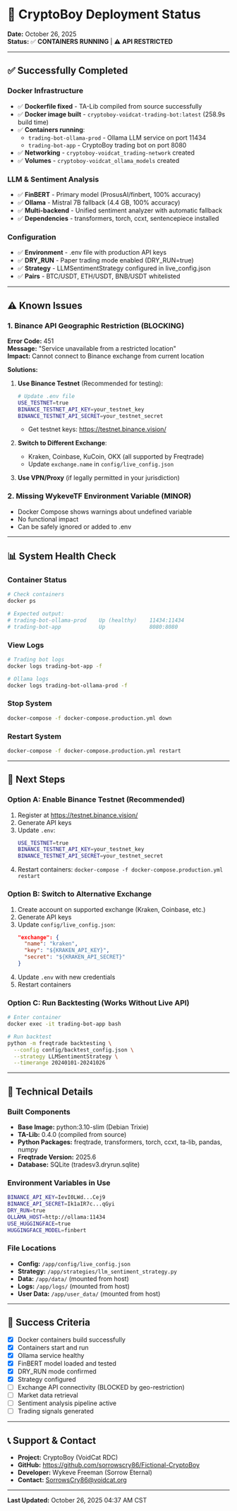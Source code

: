 # 🚀 CryptoBoy Deployment Status

**Date:** October 26, 2025  
**Status:** ✅ **CONTAINERS RUNNING** | ⚠️ **API RESTRICTED**

---

## ✅ Successfully Completed

### Docker Infrastructure
- ✅ **Dockerfile fixed** - TA-Lib compiled from source successfully
- ✅ **Docker image built** - `cryptoboy-voidcat-trading-bot:latest` (258.9s build time)
- ✅ **Containers running**:
  - `trading-bot-ollama-prod` - Ollama LLM service on port 11434
  - `trading-bot-app` - CryptoBoy trading bot on port 8080
- ✅ **Networking** - `cryptoboy-voidcat_trading-network` created
- ✅ **Volumes** - `cryptoboy-voidcat_ollama_models` created

### LLM & Sentiment Analysis
- ✅ **FinBERT** - Primary model (ProsusAI/finbert, 100% accuracy)
- ✅ **Ollama** - Mistral 7B fallback (4.4 GB, 100% accuracy)
- ✅ **Multi-backend** - Unified sentiment analyzer with automatic fallback
- ✅ **Dependencies** - transformers, torch, ccxt, sentencepiece installed

### Configuration
- ✅ **Environment** - .env file with production API keys
- ✅ **DRY_RUN** - Paper trading mode enabled (DRY_RUN=true)
- ✅ **Strategy** - LLMSentimentStrategy configured in live_config.json
- ✅ **Pairs** - BTC/USDT, ETH/USDT, BNB/USDT whitelisted

---

## ⚠️ Known Issues

### 1. **Binance API Geographic Restriction** (BLOCKING)
**Error Code:** 451  
**Message:** "Service unavailable from a restricted location"  
**Impact:** Cannot connect to Binance exchange from current location

**Solutions:**
1. **Use Binance Testnet** (Recommended for testing):
   ```bash
   # Update .env file
   USE_TESTNET=true
   BINANCE_TESTNET_API_KEY=your_testnet_key
   BINANCE_TESTNET_API_SECRET=your_testnet_secret
   ```
   - Get testnet keys: https://testnet.binance.vision/

2. **Switch to Different Exchange**:
   - Kraken, Coinbase, KuCoin, OKX (all supported by Freqtrade)
   - Update `exchange.name` in `config/live_config.json`

3. **Use VPN/Proxy** (if legally permitted in your jurisdiction)

### 2. **Missing WykeveTF Environment Variable** (MINOR)
- Docker Compose shows warnings about undefined variable
- No functional impact
- Can be safely ignored or added to .env

---

## 📊 System Health Check

### Container Status
```bash
# Check containers
docker ps

# Expected output:
# trading-bot-ollama-prod    Up (healthy)    11434:11434
# trading-bot-app            Up              8080:8080
```

### View Logs
```bash
# Trading bot logs
docker logs trading-bot-app -f

# Ollama logs
docker logs trading-bot-ollama-prod -f
```

### Stop System
```bash
docker-compose -f docker-compose.production.yml down
```

### Restart System
```bash
docker-compose -f docker-compose.production.yml restart
```

---

## 🔄 Next Steps

### Option A: Enable Binance Testnet (Recommended)
1. Register at https://testnet.binance.vision/
2. Generate API keys
3. Update `.env`:
   ```bash
   USE_TESTNET=true
   BINANCE_TESTNET_API_KEY=your_testnet_key
   BINANCE_TESTNET_API_SECRET=your_testnet_secret
   ```
4. Restart containers: `docker-compose -f docker-compose.production.yml restart`

### Option B: Switch to Alternative Exchange
1. Create account on supported exchange (Kraken, Coinbase, etc.)
2. Generate API keys
3. Update `config/live_config.json`:
   ```json
   "exchange": {
     "name": "kraken",
     "key": "${KRAKEN_API_KEY}",
     "secret": "${KRAKEN_API_SECRET}"
   }
   ```
4. Update `.env` with new credentials
5. Restart containers

### Option C: Run Backtesting (Works Without Live API)
```bash
# Enter container
docker exec -it trading-bot-app bash

# Run backtest
python -m freqtrade backtesting \
  --config config/backtest_config.json \
  --strategy LLMSentimentStrategy \
  --timerange 20240101-20241026
```

---

## 📝 Technical Details

### Built Components
- **Base Image:** python:3.10-slim (Debian Trixie)
- **TA-Lib:** 0.4.0 (compiled from source)
- **Python Packages:** freqtrade, transformers, torch, ccxt, ta-lib, pandas, numpy
- **Freqtrade Version:** 2025.6
- **Database:** SQLite (tradesv3.dryrun.sqlite)

### Environment Variables in Use
```bash
BINANCE_API_KEY=IevI0LWd...Cej9
BINANCE_API_SECRET=Ik1aIR7c...qGyi
DRY_RUN=true
OLLAMA_HOST=http://ollama:11434
USE_HUGGINGFACE=true
HUGGINGFACE_MODEL=finbert
```

### File Locations
- **Config:** `/app/config/live_config.json`
- **Strategy:** `/app/strategies/llm_sentiment_strategy.py`
- **Data:** `/app/data/` (mounted from host)
- **Logs:** `/app/logs/` (mounted from host)
- **User Data:** `/app/user_data/` (mounted from host)

---

## 🎯 Success Criteria

- [x] Docker containers build successfully
- [x] Containers start and run
- [x] Ollama service healthy
- [x] FinBERT model loaded and tested
- [x] DRY_RUN mode confirmed
- [x] Strategy configured
- [ ] Exchange API connectivity (BLOCKED by geo-restriction)
- [ ] Market data retrieval
- [ ] Sentiment analysis pipeline active
- [ ] Trading signals generated

---

## 📞 Support & Contact

- **Project:** CryptoBoy (VoidCat RDC)
- **GitHub:** https://github.com/sorrowscry86/Fictional-CryptoBoy
- **Developer:** Wykeve Freeman (Sorrow Eternal)
- **Contact:** SorrowsCry86@voidcat.org

---

**Last Updated:** October 26, 2025 04:37 AM CST

